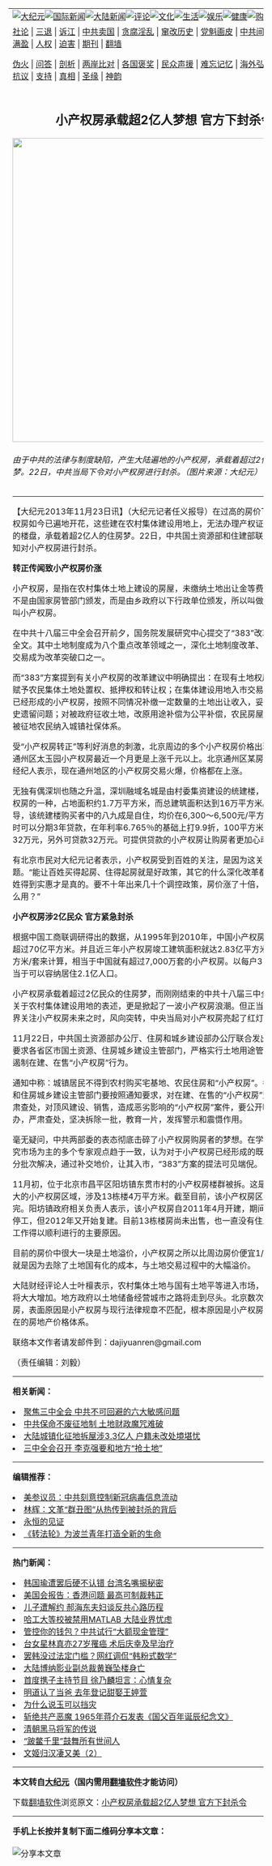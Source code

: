 <a name="1" id="1" target="_blank"></a><span id="1"></span>
<table align=center border="0"><tr><td colspan="2" VALIGN=TOP><a href="https://github.com/aljubx253/djy/blob/master/gb/nsc413.md#1"><img src="https://raw.githubusercontent.com/aljubx253/www/master/t/djy/1.jpg" title="大纪元"></a><a href="https://github.com/aljubx253/djy/blob/master/gb/n24hr.md#1"><img src="https://raw.githubusercontent.com/aljubx253/www/master/t/djy/3.jpg" title="国际新闻"></a><a href="https://github.com/aljubx253/djy/blob/master/gb/nsc413.md#1"><img src="https://raw.githubusercontent.com/aljubx253/www/master/t/djy/4.jpg" title="大陆新闻"></a><a href="https://github.com/aljubx253/djy/blob/master/gb/news392.md#1"><img src="https://raw.githubusercontent.com/aljubx253/www/master/t/djy/5.jpg" title="评论"></a><a href="https://github.com/aljubx253/djy/blob/master/gb/news2007.md#1"><img src="https://raw.githubusercontent.com/aljubx253/www/master/t/djy/6.jpg" title="文化"></a><a href="https://github.com/aljubx253/djy/blob/master/gb/news2008.md#1"><img src="https://raw.githubusercontent.com/aljubx253/www/master/t/djy/7.jpg" title="生活"></a><a href="https://github.com/aljubx253/djy/blob/master/gb/ncyule.md#1"><img src="https://raw.githubusercontent.com/aljubx253/www/master/t/djy/8.jpg" title="娱乐"></a><a href="https://github.com/aljubx253/djy/blob/master/gb/nsc1002.md#1"><img src="https://raw.githubusercontent.com/aljubx253/www/master/t/djy/9.jpg" title="健康"><a href="https://www.youlucky.com"><img src="https://raw.githubusercontent.com/aljubx253/www/master/t/djy/10.jpg" title="购物"></a><a href="https://donate.epochtimes.com/?utm_medium=epochtimes&utm_source=referral&utm_campaign=donate_button_djyarticleheader"><img src="https://raw.githubusercontent.com/aljubx253/www/master/t/djy/12.jpg" title="捐款"></a></td></tr>
<tr><td colspan="2" VALIGN=TOP><a target="_blank" href="https://github.com/aljubx253/djy/blob/master/gb/9p.md#1">社论</a> | <a target="_blank" href="https://github.com/aljubx253/djy/blob/master/gb/nf5657.md#1">三退</a> | <a target="_blank" href="https://github.com/aljubx253/djy/blob/master/gb/nf6124.md#1">诉江</a> | <a target="_blank" href="https://github.com/aljubx253/djy/blob/master/gb/nf1176117.md#1">中共卖国</a> | <a target="_blank" href="https://github.com/aljubx253/djy/blob/master/gb/nf5773.md#1">贪腐淫乱</a> | <a target="_blank" href="https://github.com/aljubx253/djy/blob/master/gb/nf1176115.md#1">窜改历史</a> | <a target="_blank" href="https://github.com/aljubx253/djy/blob/master/gb/nf1176107.md#1">党魁画皮</a> | <a target="_blank" href="https://github.com/aljubx253/djy/blob/master/gb/nf1320400.md#1">中共间谍</a> | <a target="_blank" href="https://github.com/aljubx253/djy/blob/master/gb/nf1176114.md#1">破坏传统</a> | <a target="_blank" href="https://github.com/aljubx253/ntdtv/blob/master/gb/prog447_1.md#1">恶贯满盈</a> | <a target="_blank" href="https://github.com/aljubx253/djy/blob/master/gb/ncid278.md#1">人权</a> | <a target="_blank" href="https://github.com/aljubx253/djy/blob/master/gb/nf1176111.md#1">迫害</a> | <a target="_blank" href="https://gitlab.com/szzdlab/mh-qikan/blob/master/README.md#1">期刊</a> | <a target="_blank" href="https://github.com/aljubx253/www/blob/master/README.md?zsrh#8">翻墙</a></p><p><a target="_blank" href="https://github.com/aljubx253/djy/blob/master/gb/nf5562.md#1">伪火</a> | <a target="_blank" href="https://github.com/aljubx253/djy/blob/master/gb/nf4378.md#1">问答</a> | <a target="_blank" href="https://github.com/aljubx253/djy/blob/master/gb/nf5792.md#1">剖析</a> | <a target="_blank" href="https://github.com/aljubx253/djy/blob/master/gb/nf5735.md#1">两岸比对</a> | <a target="_blank" href="https://github.com/aljubx253/djy/blob/master/gb/nf6119.md#1">各国褒奖</a> | <a target="_blank" href="https://github.com/aljubx253/djy/blob/master/gb/nf6120.md#1">民众声援</a> | <a target="_blank" href="https://github.com/aljubx253/djy/blob/master/gb/nf1188594.md#1">难忘记忆</a> | <a target="_blank" href="https://github.com/aljubx253/djy/blob/master/gb/nf3180.md#1">海外弘传</a> | <a target="_blank" href="https://github.com/aljubx253/djy/blob/master/gb/nf5410.md#1">万人上访</a> | <a target="_blank" href="https://github.com/aljubx253/ntdtv/blob/master/gb/prog1530_1.md#1">和平抗议</a> | <a target="_blank" href="https://github.com/aljubx253/djy/blob/master/gb/nf4386.md#1">支持</a> | <a target="_blank" href="https://github.com/aljubx253/djy/blob/master/gb/nf4389.md#1">真相</a> | <a target="_blank" href="https://github.com/aljubx253/djy/blob/master/gb/nf5790.md#1">圣缘</a> | <a target="_blank" href="https://github.com/aljubx253/djy/blob/master/gb/nf4786.md#1">神韵</a></td></tr>
<tr><td VALIGN=TOP width="626"><h2 align=center>小产权房承载超2亿人梦想 官方下封杀令</h2>
<img width="600" src="https://i.epochtimes.com/assets/uploads/2013/11/1311141225502483-600x400.jpg" />
<h6>由于中共的法律与制度缺陷，产生大陆遍地的小产权房，承载着超过2亿民众的住房梦。22日，中共当局下令对小产权房进行封杀。（图片来源：大纪元）
</h6>
<hr>
	<p>【大纪元2013年11月23日讯】（大纪元记者任义报导）在过高的房价下，大陆<ahref="https://github.com/aljubx253/djy/blob/master/gb/tag/%E5%B0%8F%E4%BA%A7%E6%9D%83%E6%88%BF.md#1">小产权房</a>如今已遍地开花，这些建在农村集体建设用地上，无法办理产权证和土地使用证的楼盘，承载着超2亿人的住房梦。22日，中共国土资源部和住建部联合下发紧急通知对小产权房进行封杀。</p>
<p><B>转正传闻致<ahref="https://github.com/aljubx253/djy/blob/master/gb/tag/%E5%B0%8F%E4%BA%A7%E6%9D%83%E6%88%BF.md#1">小产权房</a>价涨</B></p>
<p>小产权房，是指在农村集体土地上建设的房屋，未缴纳土地出让金等费用，其产权证不是由国家房管部门颁发，而是由乡政府以下行政单位颁发，所以叫做乡产权房，又叫小产权房。</p>
<p>在中共十八届<ahref="https://github.com/aljubx253/djy/blob/master/gb/tag/%E4%B8%89%E4%B8%AD%E5%85%A8%E4%BC%9A.md#1">三中全会</a>召开前夕，国务院发展研究中心提交了“383”改革方案总报告全文。其中土地制度成为八个重点改革领域之一，深化土地制度改革、集体土地入市交易成为改革突破口之一。</p>
<p>而“383”方案提到有关小产权房的改革建议中明确提出：在现有土地权属基础之上，赋予农民集体土地处置权、抵押权和转让权；在集体建设用地入市交易的架构下，对已经形成的小产权房，按照不同情况补缴一定数量的土地出让收入，妥善解决这一历史遗留问题；对被政府征收土地，改原用途补偿为公平补偿，农民房屋按市价补偿，被征地农民纳入城镇社保体系。</p>
<p>受“小产权房转正”等利好消息的刺激，北京周边的多个小产权房价格出现上涨，其中通州区太玉园小产权房最近一个月更是上涨千元以上。北京通州区某<ahref="https://github.com/aljubx253/djy/blob/master/gb/tag/%E6%88%BF%E5%9C%B0%E4%BA%A7.md#1">房地产</a>中介公司经纪人表示，现在通州地区的小产权房交易火爆，价格都在上涨。</p>
<p>无独有偶深圳也随之升温，深圳融域名城是由村委集资建设的统建楼，属于深圳小产权房的一种，占地面积约1.7万平方米，而总建筑面积达到16万平方米。据陆媒报导，该统建楼购买者中的八九成是自住，均价在6,300～6,500元/平方米。业主购买时可以分期3年贷款，在年利率6.765％的基础上打9.9折，100平方米的房子，首付32万元，另外可贷款32万元。可提供贷款的小产权房让购房者更加心动。</p>
<p>有北京市民对大纪元记者表示，小产权房受到百姓的关注，是因为这关系到民生问题。“能让百姓买得起房、住得起房就是好政策，其它的什么深化改革都是口号，让百姓得到实惠才是真的。要不十年出来几十个调控政策，房价涨了十倍，那个政策有什么用？”</p>
<p><B>小产权房涉2亿民众 官方紧急封杀</B></p>
<p>根据中国工商联调研得出的数据，从1995年到2010年，中国小产权房建筑面积累计超过70亿平方米。并且近三年小产权房竣工建筑面积就达2.83亿平方米，若按100平方米/套来计算，相当于中国就有超过7,000万套的小产权房。以每户3口人计算，相当于可以容纳居住2.1亿人口。</p>
<p>小产权房承载着超过2亿民众的住房梦，而刚刚结束的中共十八届<ahref="https://github.com/aljubx253/djy/blob/master/gb/tag/%E4%B8%89%E4%B8%AD%E5%85%A8%E4%BC%9A.md#1">三中全会</a>改革文件关于农村集体建设用地的表述，更是掀起了一波小产权房浪潮。但正当民众热议、各界关注小产权房未来之时，风向突转，中央当局对小产权房亮起了红灯。</p>
<p>11月22日，中共国土资源部办公厅、住房和城乡建设部办公厅联合发出紧急通知，要求各省区市国土资源、住房城乡建设主管部门，严格实行土地用途管制制度，坚决遏制在建、在售“小产权房”行为。</p>
<p>通知中称：城镇居民不得到农村购买宅基地、农民住房和“小产权房”。各级国土资源和住房城乡建设主管部门要按照通知要求，对在建、在售的“小产权房”坚决叫停，严肃查处，对顶风建设、销售，造成恶劣影响的“小产权房”案件，要公开曝光，挂牌督办，严肃查处，坚决拆除一批，教育一片，发挥警示和震慑作用。</p>
<p>毫无疑问，中共两部委的表态彻底击碎了小产权房购房者的梦想。在学界看来，以研究市场为主的多个专家观点趋于一致，认为对于小产权房已经形成的既定事实，必须分批次解决，通过补交地价，让其入市，“383”方案的提法可见端倪。</p>
<p>11月初，位于北京市昌平区阳坊镇东贯市村的小产权房楼群被拆。这是北京市已知最大的小产权房区域，涉及13栋楼4万平方米。截至目前，该小产权房区域已基本拆完。阳坊镇政府相关负责人表示，该小产权房自2011年4月开建，期间曾多次被要求停工，但2012年又开始复建。目前13栋楼房尚未出售，也一直没有住人，这是拆迁工作得以顺利进行的主要原因。</p>
<p>目前的房价中很大一块是土地溢价，小产权房之所以比周边房价便宜1/3甚至一半，就是因为去除了土地国有化的成本，与土地交易过程中的大幅溢价。</p>
<p>大陆财经评论人士叶檀表示，农村集体土地与国有土地平等进入市场，土地的供应量将大大增加。地方政府以土地储备经营城市之路将走到尽头。北京数次清理过小产权房，表面原因是小产权房与现行法律规章不匹配，根本原因是小产权房将彻底改变现在的<ahref="https://github.com/aljubx253/djy/blob/master/gb/tag/%E6%88%BF%E5%9C%B0%E4%BA%A7.md#1">房地产</a>价格体系。</p>
<p>联络本文作者请发邮件到：dajiyuanren@gmail.com</p>
<p>（责任编辑：刘毅）</p>
	
<hr>


<strong>相关新闻：</strong>
<li><a href="https://github.com/aljubx253/djy/blob/master/gb/13/10/7/n3981043.md#1">聚焦三中全会 中共不可回避的六大敏感问题</a></li>
<li><a href="https://github.com/aljubx253/djy/blob/master/gb/13/10/21/n3991340.md#1">中共保命不废征地制 土地财政魔咒难破</a></li>
<li><a href="https://github.com/aljubx253/djy/blob/master/gb/13/10/29/n3997698.md#1">大陆城镇化征地拆屋涉3.3亿人 户籍未改处境堪忧</a></li>
<li><a href="https://github.com/aljubx253/djy/blob/master/gb/13/11/9/n4006825.md#1">三中全会召开 李克强要和地方“抢土地”</a></li>
<hr>


<strong>编辑推荐：</strong>
<li><a href="https://github.com/onzhi266/djy/blob/master/gb/20/2/22/n11887949.md#1">美参议员：中共刻意控制新冠病毒信息流动</a></li>
<li><a href="https://github.com/tsiac2612/djy/blob/master/gb/18/2/6/n10120117.md#1" target="_blank">林辉：文革“群丑图”从热传到被封杀的背后</a></li><li><a href="https://github.com/aljubx253/www/blob/master/README.md?dfh#9" target="_blank">永恒的见证</a></li><li><a href="https://github.com/tsiac2612/djy/blob/master/gb/20/2/23/n11890264.md#1" target="_blank">《转法轮》为波兰青年打造全新的生命</a></li>
<hr>

<strong>热门新闻：</strong>
<li><a href="https://github.com/aljubx253/djy/blob/master/gb/20/6/11/n12179083.md#1">韩国瑜遭罢后硬不认错 台湾名嘴揭秘密</a></li>
<li><a href="https://github.com/aljubx253/djy/blob/master/gb/20/6/10/n12176223.md#1">美国会报告：香港问题 最高可制裁韩正</a></li>
<li><a href="https://github.com/aljubx253/djy/blob/master/gb/20/6/11/n12177592.md#1">儿子遭解约 郝海东夫妇谈反共心路历程</a></li>
<li><a href="https://github.com/aljubx253/djy/blob/master/gb/20/6/11/n12178707.md#1">哈工大等校被禁用MATLAB 大陆业界忧虑</a></li>
<li><a href="https://github.com/aljubx253/djy/blob/master/gb/20/6/11/n12178958.md#1">管控你的钱包？中共试行“大额现金管理”</a></li>
<li><a href="https://github.com/aljubx253/djy/blob/master/gb/20/6/11/n12176953.md#1">台女星林真亦27岁罹癌 术后庆幸及早治疗</a></li>
<li><a href="https://github.com/aljubx253/djy/blob/master/gb/20/6/9/n12174102.md#1">罢韩没过法定门槛？网红调侃“韩粉式数学”</a></li>
<li><a href="https://github.com/aljubx253/djy/blob/master/gb/20/6/10/n12176037.md#1">大陆博纳影业副总裁黄巍坠楼身亡</a></li>
<li><a href="https://github.com/aljubx253/djy/blob/master/gb/20/6/10/n12175743.md#1">首度携子主持节目 徐乃麟坦言：心情复杂</a></li>
<li><a href="https://github.com/aljubx253/djy/blob/master/gb/20/6/10/n12174687.md#1">明道认了当爸 去年登记甜娶王婷萱</a></li>
<li><a href="https://github.com/aljubx253/djy/blob/master/gb/20/6/5/n12164107.md#1">为什么说玉可以挡灾</a></li>
<li><a href="https://github.com/aljubx253/djy/blob/master/gb/20/6/10/n12174588.md#1">斩绝共产恶魔 1965年蒋介石发表《国父百年诞辰纪念文》</a></li>
<li><a href="https://github.com/aljubx253/djy/blob/master/gb/19/10/25/n11612522.md#1">清朝黑马将军的传说</a></li>
<li><a href="https://github.com/aljubx253/djy/blob/master/gb/20/5/25/n12134405.md#1">“跛鳖千里”鼓舞所有世间人</a></li>
<li><a href="https://github.com/aljubx253/djy/blob/master/gb/20/5/30/n12148605.md#1">文姬归汉凄又美（2）</a></li>
<hr>

<strong>本文转自<a href="https://www.epochtimes.com">大纪元</a>（国内需用<a href="https://github.com/aljubx253/www/blob/master/README.md#8">翻墙软件</a>才能访问）</strong><p>下载<a href="https://github.com/aljubx253/www/blob/master/README.md#8">翻墙软件</a>浏览原文：<a href="https://www.epochtimes.com/gb/13/11/23/n4017890.htm">小产权房承载超2亿人梦想 官方下封杀令</a></p><hr>

<strong>手机上长按并复制下面二维码分享本文章：</strong><br><br><img src="http://d1p1.ip.zn2.us/v.php?action=qrcode&url=https://github.com/aljubx253/djy/blob/master/gb/13/11/23/n4017890.md%231" title="分享本文章"></td><td VALIGN=TOP><a href="https://github.com/aljubx253/djy/blob/master/gb/16/1/21/n4622075.md?dfh#1" target="_blank"><img src="https://raw.githubusercontent.com/aljubx253/djy/master/gb/300/wei-f1.jpg" title="中共的伪火骗局"  alt="中共的伪火骗局"></a><br><a href="https://github.com/aljubx253/www/blob/master/README.md?dfh#9" target="_blank"><img src="https://raw.githubusercontent.com/aljubx253/djy/master/gb/300/yong-h.jpg" title="永恒的见证"  alt="永恒的见证"></a><br><a href="https://github.com/aljubx253/djy/blob/master/gb/13/9/29/n3974789.md?dfh#1" target="_blank"><img src="https://raw.githubusercontent.com/aljubx253/djy/master/gb/300/shang-lnz.jpg" title="善良女子被中共投男牢"  alt="善良女子被中共投男牢"></a><br><a href="https://github.com/aljubx253/djy/blob/master/gb/16/3/16/n4663449.md?dfh#1" target="_blank"><img src="https://raw.githubusercontent.com/aljubx253/djy/master/gb/300/huo-z3.jpg" title="警卫目击活摘器官"  alt="警卫目击活摘器官"></a><br><a href="https://github.com/aljubx253/djy/blob/master/gb/16/8/7/n8177641.md?dfh#1" target="_blank"><img src="https://raw.githubusercontent.com/aljubx253/djy/master/gb/300/huo-z4.jpg" title="证人描述活摘恐怖"  alt="证人描述活摘恐怖"></a><br><a href="https://github.com/aljubx253/djy/blob/master/gb/10/4/19/n2881569.md?dfh#1" target="_blank"><img src="https://raw.githubusercontent.com/aljubx253/djy/master/gb/300/huo-z1.jpg" title="揭开活摘器官黑幕"  alt="揭开活摘器官黑幕"></a><br><a href="https://github.com/aljubx253/djy/blob/master/gb/10/11/7/n3077476.md?dfh#1" target="_blank"><img src="https://raw.githubusercontent.com/aljubx253/djy/master/gb/300/ma-ks.jpg" title="马克思的成魔之路"  alt="马克思的成魔之路"></a><br><a href="https://github.com/aljubx253/djy/blob/master/gb/14/6/9/n4173977.md?dfh#1" target="_blank"><img src="https://raw.githubusercontent.com/aljubx253/djy/master/gb/300/chang-zs.jpg" title="藏字石 蕴天机"  alt="藏字石 蕴天机"></a><br><a href="https://github.com/aljubx253/djy/blob/master/gb/18/5/10/n10381511.md?dfh#1" target="_blank"><img src="https://raw.githubusercontent.com/aljubx253/djy/master/gb/300/st1.jpg" title="关注3亿人三退"  alt="关注3亿人三退"></a><br><a href="https://github.com/aljubx253/djy/blob/master/gb/18/3/21/n10237682.md?dfh#1" target="_blank"><img src="https://raw.githubusercontent.com/aljubx253/djy/master/gb/300/jie-t.jpg" title="解体中共复兴中华"  alt="解体中共复兴中华"></a><br><a href="https://github.com/aljubx253/djy/blob/master/gb/9/2/9/n2422991.md?dfh#1" target="_blank"><img src="https://raw.githubusercontent.com/aljubx253/djy/master/gb/300/gao-zs.jpg" title="中共迫害良心律师"  alt="中共迫害良心律师"></a><br><a href="https://github.com/aljubx253/djy/blob/master/gb/18/12/9/n10900044.md?dfh#1" target="_blank"><img src="https://raw.githubusercontent.com/aljubx253/djy/master/gb/300/sj1.jpg" title="303万人举报江泽民"  alt="303万人举报江泽民"></a><br><a href="https://github.com/aljubx253/djy/blob/master/gb/18/8/28/n10672014.md?dfh#1" target="_blank"><img src="https://raw.githubusercontent.com/aljubx253/djy/master/gb/300/sj2.jpg" title="这些官员为何起诉江泽民"  alt="这些官员为何起诉江泽民"></a><br><a href="https://github.com/aljubx253/djy/blob/master/gb/8/12/18/n2367165.md?dfh#1" target="_blank"><img src="https://raw.githubusercontent.com/aljubx253/djy/master/gb/300/liangan.jpg" title="海峡两岸的强烈对比"  alt="海峡两岸的强烈对比"></a><br><a href="https://github.com/aljubx253/djy/blob/master/gb/15/12/10/n4593139.md?dfh#1" target="_blank"><img src="https://raw.githubusercontent.com/aljubx253/djy/master/gb/300/jia-ndzl.jpg" title="加拿大总理的贺信"  alt="加拿大总理的贺信"></a><br><a href="https://github.com/aljubx253/djy/blob/master/gb/11/6/17/n3289382.md?dfh#1" target="_blank"><img src="https://raw.githubusercontent.com/aljubx253/djy/master/gb/300/xiao-wd.jpg" title="探寻真相兼听则明"  alt="探寻真相兼听则明"></a><br><a href="https://github.com/aljubx253/djy/blob/master/gb/18/10/27/n10812623.md?dfh#1" target="_blank"><img src="https://raw.githubusercontent.com/aljubx253/djy/master/gb/300/yindu.jpg" title="印度媒体报道东方"  alt="印度媒体报道东方"></a><br><a href="https://github.com/aljubx253/djy/blob/master/gb/18/6/9/n10469652.md?dfh#1" target="_blank"><img src="https://raw.githubusercontent.com/aljubx253/djy/master/gb/300/xie-j.jpg" title="不一样的海外校园"  alt="不一样的海外校园"></a><br><a href="https://github.com/aljubx253/djy/blob/master/gb/7/4/5/n1669415.md?dfh#1" target="_blank"><img src="https://raw.githubusercontent.com/aljubx253/djy/master/gb/300/li-up.jpg" title="从大师到徒弟的传奇"  alt="从大师到徒弟的传奇"></a><br><a href="https://github.com/aljubx253/djy/blob/master/gb/17/5/26/n9191512.md?dfh#1" target="_blank"><img src="https://raw.githubusercontent.com/aljubx253/djy/master/gb/300/zfl2.jpg" title="亿万人与东方一本奇书"  alt="亿万人与东方一本奇书"></a><br><a href="https://github.com/aljubx253/djy/blob/master/gb/13/11/27/n4020290.md?dfh#1" target="_blank"><img src="https://raw.githubusercontent.com/aljubx253/djy/master/gb/300/zhen-h.jpg" title="大陆见不到的震撼场面"  alt="大陆见不到的震撼场面"></a><br><a href="https://github.com/aljubx253/djy/blob/master/gb/15/7/17/n4482910.md?dfh#1" target="_blank"><img src="https://raw.githubusercontent.com/aljubx253/djy/master/gb/300/dalu-sk.jpg" title="人心向善 大陆当初盛况"  alt="人心向善 大陆当初盛况"></a><br><a href="https://github.com/aljubx253/djy/blob/master/gb/19/1/5/n10955468.md?dfh#1" target="_blank"><img src="https://raw.githubusercontent.com/aljubx253/djy/master/gb/300/zfl1.jpg" title="追寻真理 这书讲什么"  alt="追寻真理 这书讲什么"></a><br><a href="https://github.com/aljubx253/www/blob/master/README.md?dfh#1" target="_blank"><img src="https://raw.githubusercontent.com/aljubx253/djy/master/gb/300/fq1.jpg" title="下载免费翻墙软件"  alt="下载免费翻墙软件"></a><br></td></tr></table>
